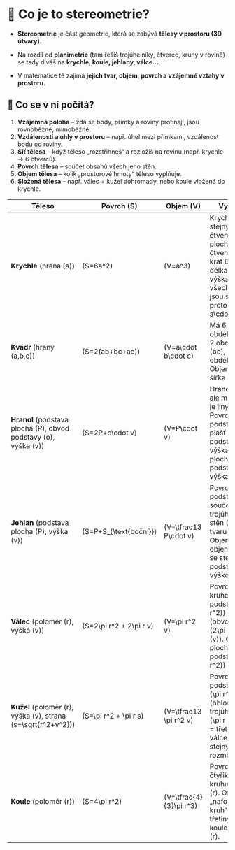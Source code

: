 # 🔷 Co je to stereometrie?

- **Stereometrie** je část geometrie, která se zabývá **tělesy v prostoru (3D útvary).**

- Na rozdíl od **planimetrie** (tam řešíš trojúhelníky, čtverce, kruhy v rovině) se tady díváš na **krychle, koule, jehlany, válce…**

- V matematice tě zajímá **jejich tvar, objem, povrch a vzájemné vztahy v prostoru.**

## 🔷 Co se v ní počítá?

1. **Vzájemná poloha** – zda se body, přímky a roviny protínají, jsou rovnoběžné, mimoběžné.
1. **Vzdálenosti a úhly v prostoru** – např. úhel mezi přímkami, vzdálenost bodu od roviny.
1. **Síť tělesa** – když těleso „rozstřihneš“ a rozložíš na rovinu (např. krychle → 6 čtverců).
1. **Povrch tělesa** – součet obsahů všech jeho stěn.
1. **Objem tělesa** – kolik „prostorové hmoty“ těleso vyplňuje.
1. **Složená tělesa** – např. válec + kužel dohromady, nebo koule vložená do krychle.


| Těleso | Povrch \(S\) | Objem \(V\) | Vysvětlení |
|---|---|---|---|
| **Krychle** (hrana \(a\)) | \(S=6a^2\) | \(V=a^3\) | Krychle má 6 stejných čtverců → plocha jednoho čtverce \(a^2\), krát 6. Objem = délka × šířka × výška, ale všechny hrany jsou stejné, proto \(a\cdot a\cdot a\). |
| **Kvád­r** (hrany \(a,b,c\)) | \(S=2(ab+bc+ac)\) | \(V=a\cdot b\cdot c\) | Má 6 stěn: 2 obdélníky \(ab\), 2 obdélníky \(bc\), 2 obdélníky \(ac\). Objem = délka × šířka × výška. |
| **Hranol** (podstava plocha \(P\), obvod podstavy \(o\), výška \(v\)) | \(S=2P+o\cdot v\) | \(V=P\cdot v\) | Hranol = „válec, ale místo kruhu je jiný tvar“. Povrch = dvě podstavy \(2P\) + plášť (obvod podstavy × výška). Objem = plocha podstavy × výška. |
| **Jehlan** (podstava plocha \(P\), výška \(v\)) | \(S=P+S_{\text{boční}}\) | \(V=\tfrac13 P\cdot v\) | Povrch = podstava + součet obsahů trojúhelníkových stěn (záleží na tvaru podstavy). Objem = třetina objemu hranolu se stejnou podstavou a výškou. |
| **Válec** (poloměr \(r\), výška \(v\)) | \(S=2\pi r^2 + 2\pi r v\) | \(V=\pi r^2 v\) | Povrch = dvě kruhové podstavy \((2\pi r^2)\) + plášť (obvod kruhu \(2\pi r\) × výška \(v\)). Objem = plocha podstavy \((\pi r^2)\) × výška. |
| **Kužel** (poloměr \(r\), výška \(v\), strana \(s=\sqrt{r^2+v^2}\)) | \(S=\pi r^2 + \pi r s\) | \(V=\tfrac13 \pi r^2 v\) | Povrch = podstava (kruh \(\pi r^2\)) + plášť (obloukový trojúhelník, tj. \(\pi r s\)). Objem = třetina objemu válce se stejnými rozměry. |
| **Koule** (poloměr \(r\)) | \(S=4\pi r^2\) | \(V=\tfrac{4}{3}\pi r^3\) | Povrch = čtyřikrát plocha kruhu poloměru \(r\). Objem = „nafouknutý kruh“ – čtyři třetiny objemu koule poloměru \(r\). |

